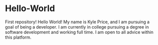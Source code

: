 # Hello-World
First repository!
Hello World! My name is Kyle Price, and I am pursuing a goal of being a developer. I am currently in college pursuing a degree in software development and working full time. I am open to all advice within this platform.
